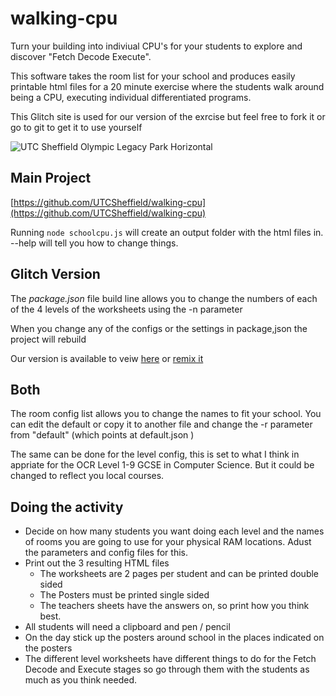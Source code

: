 # walking-cpu

Turn your building into indiviual CPU's for your students to explore and discover "Fetch Decode Execute".

This software takes the room list for your school and produces easily printable html files for a 20 minute exercise where the students walk around being a CPU, executing individual differentiated programs.

This Glitch site is used for our version of the exrcise but feel free to fork it or go to git to get it to use yourself

![UTC Sheffield Olympic Legacy Park Horizontal](https://www.utcsheffield.org.uk/olp/assets/sites/3/2021/07/UTC-Sheffield-Olympic-Legacy-Park-Horizontal.svg)

## Main Project

[https://github.com/UTCSheffield/walking-cpu](https://github.com/UTCSheffield/walking-cpu)

Running ```node schoolcpu.js``` will create an output folder with the html files in. --help will tell you how to change things.


## Glitch Version

The *package.json* file build line allows you to change the numbers of each of the 4 levels of the worksheets using the -n parameter

When you change any of the configs or the settings in package,json the project will rebuild

Our version is available to veiw [here](https://utc-olp-walking-cpu.glitch.me/) or [remix it](https://glitch.com/edit/#!/remix/utc-olp-walking-cpu)


## Both 

The room config list allows you to change the names to fit your school. You can edit the default or copy it to another file 
and change the -r parameter from "default" (which points at default.json )

The same can be done for the level config, this is set to what I think in appriate for the OCR Level 1-9 GCSE in Computer Science. But it could be changed to reflect you local courses.


## Doing the activity

- Decide on how many students you want doing each level and the names of rooms you are going to use for your physical RAM locations.
Adust the parameters and config files for this.
- Print out the 3 resulting HTML files 
  - The worksheets are 2 pages per student and can be printed double sided
  - The Posters must be printed single sided
  - The teachers sheets have the answers on, so print how you think best.
- All students will need a clipboard and pen / pencil
- On the day stick up the posters around school in the places indicated on the posters
- The different level worksheets have different things to do for the Fetch Decode and Execute stages so go through them with the students as much as you think needed.



